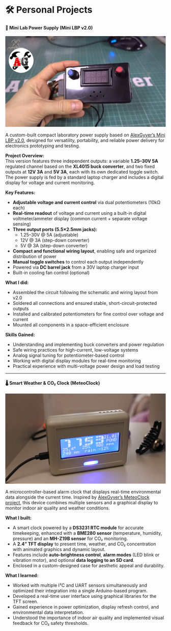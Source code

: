 # 🛠️ Personal Projects

#### 🔋 Mini Lab Power Supply (Mini LBP v2.0)

![Mini LPS](Images/photo_2025-05-10_04-49-02.jpg)

A custom-built compact laboratory power supply based on [AlexGyver’s Mini LBP v2.0](https://alexgyver.ru/lbp/), designed for versatility, portability, and reliable power delivery for electronics prototyping and testing.

**Project Overview:**  
This version features three independent outputs: a variable **1.25–30V 5A** regulated channel based on the **XL4015 buck converter**, and two fixed outputs at **12V 3A** and **5V 3A**, each with its own dedicated toggle switch. The power supply is fed by a standard laptop charger and includes a digital display for voltage and current monitoring.

**Key Features:**
- **Adjustable voltage and current control** via dual potentiometers (10kΩ each)
- **Real-time readout** of voltage and current using a built-in digital voltmeter/ammeter display (common current + separate voltage sensing)
- **Three output ports (5.5×2.5mm jacks):**
  - 1.25–30V @ 5A (adjustable)
  - 12V @ 3A (step-down converter)
  - 5V @ 3A (step-down converter)
- **Compact and functional wiring layout**, enabling safe and organized distribution of power
- **Manual toggle switches** to control each output independently
- Powered via **DC barrel jack** from a 30V laptop charger input
- Built-in cooling fan control (optional)

**What I did:**
- Assembled the circuit following the schematic and wiring layout from v2.0
- Soldered all connections and ensured stable, short-circuit-protected outputs
- Installed and calibrated potentiometers for fine control over voltage and current
- Mounted all components in a space-efficient enclosure

**Skills Gained:**
- Understanding and implementing buck converters and power regulation
- Safe wiring practices for high-current, low-voltage systems
- Analog signal tuning for potentiometer-based control
- Working with digital display modules for real-time monitoring
- Practical experience with multi-voltage power design and load testing

---

#### 🌡️ Smart Weather & CO₂ Clock (MeteoClock)

![MeteoClock](Images/Знімок%20екрана%202025-05-22%20154218.png)

A microcontroller-based alarm clock that displays real-time environmental data alongside the current time. Inspired by [AlexGyver’s MeteoClock project](https://alexgyver.ru/meteoclock/), this device combines multiple sensors and a graphical display to monitor indoor air quality and weather conditions.

**What I built:**
- A smart clock powered by a **DS3231 RTC module** for accurate timekeeping, enhanced with a **BME280 sensor** (temperature, humidity, pressure) and an **MH-Z19B sensor** for CO₂ monitoring.
- A **2.4” TFT display** to present time, weather, and CO₂ concentration with animated graphics and dynamic layout.
- Features include **auto-brightness control**, **alarm modes** (LED blink or vibration motor), and optional **data logging to an SD card**.
- Enclosed in a custom-designed case for aesthetic appeal and durability.

**What I learned:**
- Worked with multiple I²C and UART sensors simultaneously and optimized their integration into a single Arduino-based program.
- Developed a real-time user interface using graphical libraries for the TFT screen.
- Gained experience in power optimization, display refresh control, and environmental data interpretation.
- Understood the importance of indoor air quality and implemented visual feedback for CO₂ safety thresholds.
